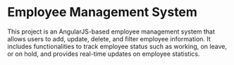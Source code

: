 # Employee Management System
 This project is an AngularJS-based employee management system that allows users to add, update, delete, and filter employee information. It includes functionalities to track employee status such as working, on leave, or on hold, and provides real-time updates on employee statistics.
